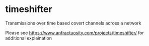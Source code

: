 # timeshifter
Transmissions over time based covert channels across a network

Please see https://www.anfractuosity.com/projects/timeshifter/ for additional explaination
